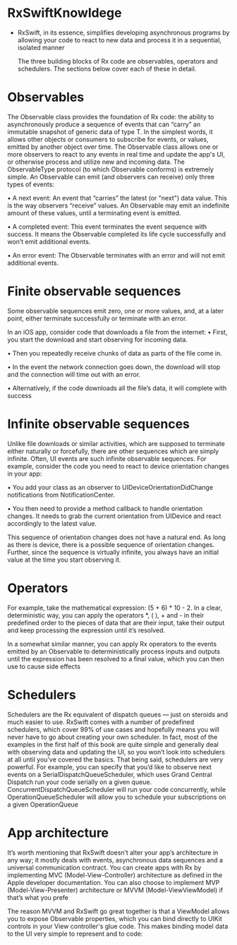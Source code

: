 # RxSwiftKnowldege
* RxSwift, in its essence, simplifies developing asynchronous programs by allowing your
   code to react to new data and process it in a sequential, isolated manner
   
   The three building blocks of Rx code are observables, operators and schedulers. The
    sections below cover each of these in detail.

# Observables
The Observable<T> class provides the foundation of Rx code: the ability to
asynchronously produce a sequence of events that can “carry” an immutable snapshot
of generic data of type T. In the simplest words, it allows other objects or consumers to
subscribe for events, or values, emitted by another object over time.
The Observable<T> class allows one or more observers to react to any events in real
time and update the app's UI, or otherwise process and utilize new and incoming data.
The ObservableType protocol (to which Observable<T> conforms) is extremely simple.
An Observable can emit (and observers can receive) only three types of events:
  
• A next event: An event that “carries” the latest (or "next") data value. This is the way
observers “receive” values. An Observable may emit an indefinite amount of these
values, until a terminating event is emitted.

• A completed event: This event terminates the event sequence with success. It means
the Observable completed its life cycle successfully and won’t emit additional events.

• An error event: The Observable terminates with an error and will not emit
additional events.

# Finite observable sequences
Some observable sequences emit zero, one or more values, and, at a later point, either
terminate successfully or terminate with an error.

In an iOS app, consider code that downloads a file from the internet:
• First, you start the download and start observing for incoming data.

• Then you repeatedly receive chunks of data as parts of the file come in.

• In the event the network connection goes down, the download will stop and the
connection will time out with an error.

• Alternatively, if the code downloads all the file’s data, it will complete with success

# Infinite observable sequences
Unlike file downloads or similar activities, which are supposed to terminate either
naturally or forcefully, there are other sequences which are simply infinite. Often, UI
events are such infinite observable sequences.
For example, consider the code you need to react to device orientation changes in your
app:

• You add your class as an observer to UIDeviceOrientationDidChange notifications
from NotificationCenter.

• You then need to provide a method callback to handle orientation changes. It needs
to grab the current orientation from UIDevice and react accordingly to the latest
value.

This sequence of orientation changes does not have a natural end. As long as there is
device, there is a possible sequence of orientation changes. Further, since the sequence
is virtually infinite, you always have an initial value at the time you start observing it.

# Operators
For example, take the mathematical expression: (5 + 6) * 10 - 2.
In a clear, deterministic way, you can apply the operators *, ( ), + and - in their
predefined order to the pieces of data that are their input, take their output and keep
processing the expression until it’s resolved.

In a somewhat similar manner, you can apply Rx operators to the events emitted by an
Observable to deterministically process inputs and outputs until the expression has
been resolved to a final value, which you can then use to cause side effects


# Schedulers
Schedulers are the Rx equivalent of dispatch queues — just on steroids and much easier
to use.
RxSwift comes with a number of predefined schedulers, which cover 99% of use cases
and hopefully means you will never have to go about creating your own scheduler.
In fact, most of the examples in the first half of this book are quite simple and generally
deal with observing data and updating the UI, so you won’t look into schedulers at all
until you’ve covered the basics.
That being said, schedulers are very powerful.
For example, you can specify that you’d like to observe next events on a
SerialDispatchQueueScheduler, which uses Grand Central Dispatch run your code
serially on a given queue.
ConcurrentDispatchQueueScheduler will run your code concurrently, while
OperationQueueScheduler will allow you to schedule your subscriptions on a given
OperationQueue

# App architecture
It’s worth mentioning that RxSwift doesn’t alter your app’s architecture in any way; it
mostly deals with events, asynchronous data sequences and a universal communication
contract.
You can create apps with Rx by implementing MVC (Model-View-Controller)
architecture as defined in the Apple developer documentation. You can also choose to
implement MVP (Model-View-Presenter) architecture or MVVM (Model-ViewViewModel) if that’s what you prefe

The reason MVVM and RxSwift go great together is that a ViewModel allows you to
expose Observable<T> properties, which you can bind directly to UIKit controls in your
View controller's glue code. This makes binding model data to the UI very simple to
represent and to code:
